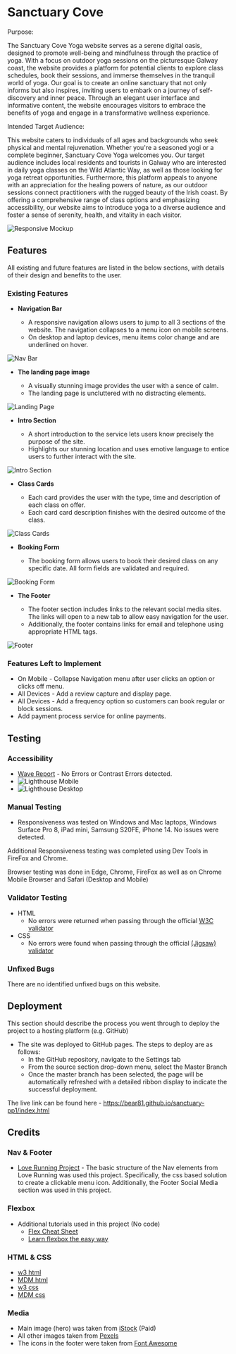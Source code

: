 # Sanctuary Cove

Purpose:

The Sanctuary Cove Yoga website serves as a serene digital oasis, designed to promote well-being and mindfulness through the practice of yoga. With a focus on outdoor yoga sessions on the picturesque Galway coast, the website provides a platform for potential clients to explore class schedules, book their sessions, and immerse themselves in the tranquil world of yoga. Our goal is to create an online sanctuary that not only informs but also inspires, inviting users to embark on a journey of self-discovery and inner peace. Through an elegant user interface and informative content, the website encourages visitors to embrace the benefits of yoga and engage in a transformative wellness experience.

Intended Target Audience:

This website caters to individuals of all ages and backgrounds who seek physical and mental rejuvenation. Whether you're a seasoned yogi or a complete beginner, Sanctuary Cove Yoga welcomes you. Our target audience includes local residents and tourists in Galway who are interested in daily yoga classes on the Wild Atlantic Way, as well as those looking for yoga retreat opportunities. Furthermore, this platform appeals to anyone with an appreciation for the healing powers of nature, as our outdoor sessions connect practitioners with the rugged beauty of the Irish coast. By offering a comprehensive range of class options and emphasizing accessibility, our website aims to introduce yoga to a diverse audience and foster a sense of serenity, health, and vitality in each visitor.

![Responsive Mockup](https://github.com/Bear81/sanctuary-pp1/blob/main/documentation-images/amiresponsive_transparent.png)

## Features

All existing and future features are listed in the below sections, with details of their design and benefits to the user.

### Existing Features

- __Navigation Bar__

  - A responsive navigation allows users to jump to all 3 sections of the website. The navigation collapses to a menu icon on mobile screens.
  - On desktop and laptop devices, menu items color change and are underlined on hover.

![Nav Bar](https://github.com/Bear81/sanctuary-pp1/blob/main/documentation-images/nav-bar-ss.png)

- __The landing page image__

  - A visually stunning image provides the user with a sence of calm.
  - The landing page is uncluttered with no distracting elements.

![Landing Page](https://github.com/Bear81/sanctuary-pp1/blob/main/documentation-images/landing_ss.png)

- __Intro Section__

  - A short introduction to the service lets users know precisely the purpose of the site.
  - Highlights our stunning location and uses emotive language to entice users to further interact with the site.

![Intro Section](https://github.com/Bear81/sanctuary-pp1/blob/main/documentation-images/landing_ss.png)

- __Class Cards__

  - Each card provides the user with the type, time and description of each class on offer.
  - Each card card description finishes with the desired outcome of the class.

![Class Cards](https://github.com/Bear81/sanctuary-pp1/blob/main/documentation-images/class_cards_ss.png)

- __Booking Form__

  - The booking form allows users to book their desired class on any specific date. All form fields are validated and required.  

![Booking Form](https://github.com/Bear81/sanctuary-pp1/blob/main/documentation-images/booking_form_ss.png)

- __The Footer__

  - The footer section includes links to the relevant social media sites. The links will open to a new tab to allow easy navigation for the user.
  - Additionally, the footer contains links for email and telephone using appropriate HTML tags.

![Footer](https://github.com/Bear81/sanctuary-pp1/blob/main/documentation-images/footer_ss.png)

### Features Left to Implement

- On Mobile - Collapse Navigation menu after user clicks an option or clicks off menu.
- All Devices - Add a review capture and display page.
- All Devices - Add a frequency option so customers can book regular or block sessions.
- Add payment process service for online payments.

## Testing

### Accessibility

- [Wave Report](https://wave.webaim.org/report#/https%3A%2F%2Fbear81.github.io%2Fsanctuary-pp1%2Findex.html) - No Errors or Contrast Errors detected.
- ![Lighthouse Mobile](https://github.com/Bear81/sanctuary-pp1/blob/main/documentation-images/lighthouse_mobile.png)
- ![Lighthouse Desktop](https://github.com/Bear81/sanctuary-pp1/blob/main/documentation-images/lighthouse_desktop.png)

### Manual Testing

- Responsiveness was tested on Windows and Mac laptops, Windows Surface Pro 8, iPad mini, Samsung S20FE, iPhone 14. No issues were detected.

Additional Responsiveness testing was completed using Dev Tools in FireFox and Chrome.

Browser testing was done in Edge, Chrome, FireFox as well as on Chrome Mobile Browser and Safari (Desktop and Mobile)

### Validator Testing

- HTML
  - No errors were returned when passing through the official [W3C validator](https://validator.w3.org/nu/?doc=https%3A%2F%2Fcode-institute-org.github.io%2Flove-running-2.0%2Findex.html)
- CSS
  - No errors were found when passing through the official [(Jigsaw) validator](https://jigsaw.w3.org/css-validator/validator?uri=https%3A%2F%2Fvalidator.w3.org%2Fnu%2F%3Fdoc%3Dhttps%253A%252F%252Fcode-institute-org.github.io%252Flove-running-2.0%252Findex.html&profile=css3svg&usermedium=all&warning=1&vextwarning=&lang=en#css)

### Unfixed Bugs

There are no identified unfixed bugs on this website.

## Deployment

This section should describe the process you went through to deploy the project to a hosting platform (e.g. GitHub)

- The site was deployed to GitHub pages. The steps to deploy are as follows:
  - In the GitHub repository, navigate to the Settings tab
  - From the source section drop-down menu, select the Master Branch
  - Once the master branch has been selected, the page will be automatically refreshed with a detailed ribbon display to indicate the successful deployment.

The live link can be found here - <https://bear81.github.io/sanctuary-pp1/index.html>

## Credits

### Nav & Footer

- [Love Running Project](https://github.com/Code-Institute-Solutions/Love-Running-Solutions) - The basic structure of the Nav elements from Love Running was used this project. Specifically, the css based solution to create a clickable menu icon. Additionally, the Footer Social Media section was used in this project.

### Flexbox

- Additional tutorials used in this project (No code)
  - [Flex Cheat Sheet](https://flexbox.malven.co/)
  - [Learn flexbox the easy way](https://www.youtube.com/watch?v=u044iM9xsWU&list=PL3_VIArpa1JQtpIJEOjcN0-XTgJ006ZPi&index=2)

### HTML & CSS

- [w3 html](https://www.w3schools.com/html/)
- [MDM html](https://developer.mozilla.org/en-US/docs/Web/HTML)
- [w3 css](https://www.w3schools.com/w3css/defaulT.asp)
- [MDM css](https://developer.mozilla.org/en-US/docs/Web/CSS)

### Media

- Main image (hero) was taken from [iStock](https://www.istockphoto.com/photo/salthill-galway-ireland-gm182398527-11531311) (Paid)
- All other images taken from [Pexels](https://www.pexels.com/collections/yoga-moody-coastal-theme-fxnk2vk/)
- The icons in the footer were taken from [Font Awesome](https://fontawesome.com/)
